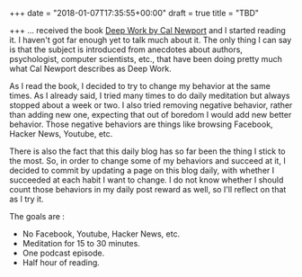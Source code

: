 +++
date = "2018-01-07T17:35:55+00:00"
draft = true
title = "TBD"

+++
... received the book [Deep Work by Cal Newport](https://www.amazon.ca/Deep-Work-Focused-Success-Distracted/dp/1455586692) and I started reading it. I haven't got far enough yet to talk much about it. The only thing I can say is that the subject is introduced from anecdotes about authors, psychologist, computer scientists, etc., that have been doing pretty much what Cal Newport describes as Deep Work.

As I read the book, I decided to try to change my behavior at the same times. As I already said, I tried many times to do daily meditation but always stopped about a week or two. I also tried removing negative behavior, rather than adding new one, expecting that out of boredom I would add new better behavior. Those negative behaviors are things like browsing Facebook, Hacker News, Youtube, etc. 

There is also the fact that  this daily blog has so far been the thing I stick to the most. So, in order to change some of my behaviors and succeed at it, I decided to commit by updating a page on this blog daily, with whether I succeeded at each habit I want to change. I do not know whether I should count those behaviors in my daily post reward as well, so I'll reflect on that as I try it.

The goals are :

* No Facebook, Youtube, Hacker News, etc.
* Meditation for 15 to 30 minutes.
* One podcast episode.
* Half hour of reading.